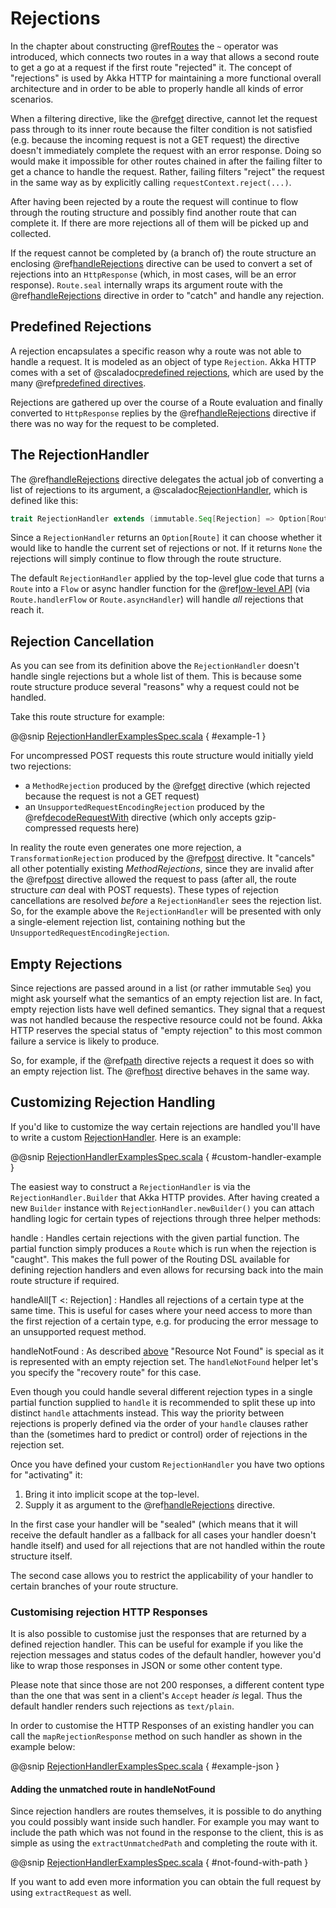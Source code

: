 # Rejections

In the chapter about constructing @ref[Routes](routes.md) the `~` operator was introduced, which connects two routes in a way
that allows a second route to get a go at a request if the first route "rejected" it. The concept of "rejections" is
used by Akka HTTP for maintaining a more functional overall architecture and in order to be able to properly
handle all kinds of error scenarios.

When a filtering directive, like the @ref[get](directives/method-directives/get.md) directive, cannot let the request pass through to its inner route because
the filter condition is not satisfied (e.g. because the incoming request is not a GET request) the directive doesn't
immediately complete the request with an error response. Doing so would make it impossible for other routes chained in
after the failing filter to get a chance to handle the request.
Rather, failing filters "reject" the request in the same way as by explicitly calling `requestContext.reject(...)`.

After having been rejected by a route the request will continue to flow through the routing structure and possibly find
another route that can complete it. If there are more rejections all of them will be picked up and collected.

If the request cannot be completed by (a branch of) the route structure an enclosing @ref[handleRejections](directives/execution-directives/handleRejections.md) directive
can be used to convert a set of rejections into an `HttpResponse` (which, in most cases, will be an error response).
`Route.seal` internally wraps its argument route with the @ref[handleRejections](directives/execution-directives/handleRejections.md) directive in order to "catch"
and handle any rejection.

## Predefined Rejections

A rejection encapsulates a specific reason why a route was not able to handle a request. It is modeled as an object of
type `Rejection`. Akka HTTP comes with a set of @scaladoc[predefined rejections](akka.http.scaladsl.server.Rejection), which are used by the many
@ref[predefined directives](directives/alphabetically.md).

Rejections are gathered up over the course of a Route evaluation and finally converted to `HttpResponse` replies by
the @ref[handleRejections](directives/execution-directives/handleRejections.md) directive if there was no way for the request to be completed.

<a id="the-rejectionhandler"></a>
## The RejectionHandler

The @ref[handleRejections](directives/execution-directives/handleRejections.md) directive delegates the actual job of converting a list of rejections to its argument, a
@scaladoc[RejectionHandler](akka.http.scaladsl.server.RejectionHandler), which is defined like this:

```scala
trait RejectionHandler extends (immutable.Seq[Rejection] => Option[Route])
```

Since a `RejectionHandler` returns an `Option[Route]` it can choose whether it would like to handle the current set
of rejections or not. If it returns `None` the rejections will simply continue to flow through the route structure.

The default `RejectionHandler` applied by the top-level glue code that turns a `Route` into a
`Flow` or async handler function for the @ref[low-level API](../server-side/low-level-api.md) (via
`Route.handlerFlow` or `Route.asyncHandler`) will handle *all* rejections that reach it.

## Rejection Cancellation

As you can see from its definition above the `RejectionHandler` doesn't handle single rejections but a whole list of
them. This is because some route structure produce several "reasons" why a request could not be handled.

Take this route structure for example:

@@snip [RejectionHandlerExamplesSpec.scala](../../../../../test/scala/docs/http/scaladsl/server/RejectionHandlerExamplesSpec.scala) { #example-1 }

For uncompressed POST requests this route structure would initially yield two rejections:

 * a `MethodRejection` produced by the @ref[get](directives/method-directives/get.md) directive (which rejected because the request is not a GET request)
 * an `UnsupportedRequestEncodingRejection` produced by the @ref[decodeRequestWith](directives/coding-directives/decodeRequestWith.md) directive (which only accepts
gzip-compressed requests here)

In reality the route even generates one more rejection, a `TransformationRejection` produced by the @ref[post](directives/method-directives/post.md)
directive. It "cancels" all other potentially existing *MethodRejections*, since they are invalid after the
@ref[post](directives/method-directives/post.md) directive allowed the request to pass (after all, the route structure *can* deal with POST requests).
These types of rejection cancellations are resolved *before* a `RejectionHandler` sees the rejection list.
So, for the example above the `RejectionHandler` will be presented with only a single-element rejection list,
containing nothing but the `UnsupportedRequestEncodingRejection`.

<a id="empty-rejections"></a>
## Empty Rejections

Since rejections are passed around in a list (or rather immutable `Seq`) you might ask yourself what the semantics of
an empty rejection list are. In fact, empty rejection lists have well defined semantics. They signal that a request was
not handled because the respective resource could not be found. Akka HTTP reserves the special status of "empty
rejection" to this most common failure a service is likely to produce.

So, for example, if the @ref[path](directives/path-directives/path.md) directive rejects a request it does so with an empty rejection list. The
@ref[host](directives/host-directives/host.md) directive behaves in the same way.

## Customizing Rejection Handling

If you'd like to customize the way certain rejections are handled you'll have to write a custom
[RejectionHandler](#the-rejectionhandler). Here is an example:

@@snip [RejectionHandlerExamplesSpec.scala](../../../../../test/scala/docs/http/scaladsl/server/RejectionHandlerExamplesSpec.scala) { #custom-handler-example }

The easiest way to construct a `RejectionHandler` is via the `RejectionHandler.Builder` that Akka HTTP provides.
After having created a new `Builder` instance with `RejectionHandler.newBuilder()`
you can attach handling logic for certain types of rejections through three helper methods:

handle
: Handles certain rejections with the given partial function. The partial function simply produces a `Route` which is
run when the rejection is "caught". This makes the full power of the Routing DSL available for defining rejection
handlers and even allows for recursing back into the main route structure if required.

handleAll[T <: Rejection]
: Handles all rejections of a certain type at the same time. This is useful for cases where your need access to more
than the first rejection of a certain type, e.g. for producing the error message to an unsupported request method.

handleNotFound
: As described [above](#empty-rejections) "Resource Not Found" is special as it is represented with an empty
rejection set. The `handleNotFound` helper let's you specify the "recovery route" for this case.


Even though you could handle several different rejection types in a single partial function supplied to `handle`
it is recommended to split these up into distinct `handle` attachments instead.
This way the priority between rejections is properly defined via the order of your `handle` clauses rather than the
(sometimes hard to predict or control) order of rejections in the rejection set.

Once you have defined your custom `RejectionHandler` you have two options for "activating" it:

 1. Bring it into implicit scope at the top-level.
 2. Supply it as argument to the @ref[handleRejections](directives/execution-directives/handleRejections.md) directive.

In the first case your handler will be "sealed" (which means that it will receive the default handler as a fallback for
all cases your handler doesn't handle itself) and used for all rejections that are not handled within the route structure
itself.

The second case allows you to restrict the applicability of your handler to certain branches of your route structure.

### Customising rejection HTTP Responses

It is also possible to customise just the responses that are returned by a defined rejection handler.
This can be useful for example if you like the rejection messages and status codes of the default handler,
however you'd like to wrap those responses in JSON or some other content type.

Please note that since those are not 200 responses, a different content type than the one that was sent in
a client's ``Accept`` header *is* legal. Thus the default handler renders such rejections as ``text/plain``.

In order to customise the HTTP Responses of an existing handler you can call the 
``mapRejectionResponse`` method on such handler as shown in the example below:

@@snip [RejectionHandlerExamplesSpec.scala](../../../../../test/scala/docs/http/scaladsl/server/RejectionHandlerExamplesSpec.scala) { #example-json }

#### Adding the unmatched route in handleNotFound

Since rejection handlers are routes themselves, it is possible to do anything you could possibly want inside such handler.
For example you may want to include the path which was not found in the response to the client, this is as simple as 
using the `extractUnmatchedPath` and completing the route with it.

@@snip [RejectionHandlerExamplesSpec.scala](../../../../../test/scala/docs/http/scaladsl/server/RejectionHandlerExamplesSpec.scala) { #not-found-with-path }

If you want to add even more information you can obtain the full request by using `extractRequest` as well.
